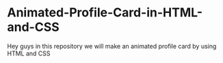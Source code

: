# Animated-Profile-Card-in-HTML-and-CSS
Hey guys in this repository we will make an animated profile card by using HTML and CSS
